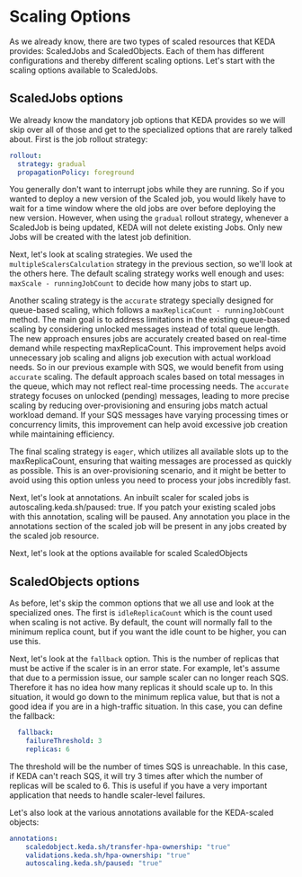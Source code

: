 # Scaling Options

As we already know, there are two types of scaled resources that KEDA provides: ScaledJobs and ScaledObjects. Each of them has different configurations and thereby different scaling options. Let's start with the scaling options available to ScaledJobs.

## ScaledJobs options

We already know the mandatory job options that KEDA provides so we will skip over all of those and get to the specialized options that are rarely talked about. First is the job rollout strategy:

```yaml
rollout:
  strategy: gradual
  propagationPolicy: foreground 
```

You generally don't want to interrupt jobs while they are running. So if you wanted to deploy a new version of the Scaled job, you would likely have to wait for a time window where the old jobs are over before deploying the new version. However, when using the `gradual` rollout strategy, whenever a ScaledJob is being updated, KEDA will not delete existing Jobs. Only new Jobs will be created with the latest job definition.

Next, let's look at scaling strategies. We used the `multipleScalersCalculation` strategy in the previous section, so we'll look at the others here. The default scaling strategy works well enough and uses: `maxScale - runningJobCount` to decide how many jobs to start up. 

Another scaling strategy is the `accurate` strategy specially designed for queue-based scaling, which follows a `maxReplicaCount - runningJobCount` method. The main goal is to address limitations in the existing queue-based scaling by considering unlocked messages instead of total queue length. The new approach ensures jobs are accurately created based on real-time demand while respecting maxReplicaCount. This improvement helps avoid unnecessary job scaling and aligns job execution with actual workload needs. So in our previous example with SQS, we would benefit from using `accurate` scaling. The default approach scales based on total messages in the queue, which may not reflect real-time processing needs. The `accurate` strategy focuses on unlocked (pending) messages, leading to more precise scaling by reducing over-provisioning and ensuring jobs match actual workload demand. If your SQS messages have varying processing times or concurrency limits, this improvement can help avoid excessive job creation while maintaining efficiency. 

The final scaling strategy is `eager`, which utilizes all available slots up to the maxReplicaCount, ensuring that waiting messages are processed as quickly as possible. This is an over-provisioning scenario, and it might be better to avoid using this option unless you need to process your jobs incredibly fast.

Next, let's look at annotations. An inbuilt scaler for scaled jobs is autoscaling.keda.sh/paused: true. If you patch your existing scaled jobs with this annotation, scaling will be paused. Any annotation you place in the annotations section of the scaled job will be present in any jobs created by the scaled job resource.

Next, let's look at the options available for scaled ScaledObjects

## ScaledObjects options

As before, let's skip the common options that we all use and look at the specialized ones. The first is `idleReplicaCount` which is the count used when scaling is not active. By default, the count will normally fall to the minimum replica count, but if you want the idle count to be higher, you can use this.

Next, let's look at the `fallback` option. This is the number of replicas that must be active if the scaler is in an error state. For example, let's assume that due to a permission issue, our sample scaler can no longer reach SQS. Therefore it has no idea how many replicas it should scale up to. In this situation, it would go down to the minimum replica value, but that is not a good idea if you are in a high-traffic situation. In this case, you can define the fallback:

```yaml
  fallback:                                          
    failureThreshold: 3                              
    replicas: 6  
```

The threshold will be the number of times SQS is unreachable. In this case, if KEDA can't reach SQS, it will try 3 times after which the number of replicas will be scaled to 6. This is useful if you have a very important application that needs to handle scaler-level failures.

Let's also look at the various annotations available for the KEDA-scaled objects:

```yaml
annotations:
    scaledobject.keda.sh/transfer-hpa-ownership: "true"
    validations.keda.sh/hpa-ownership: "true"          
    autoscaling.keda.sh/paused: "true"                 
```